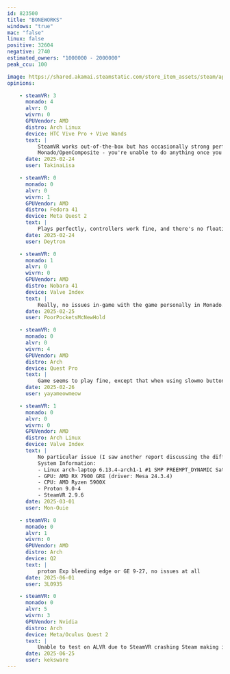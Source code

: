```yaml
---
id: 823500
title: "BONEWORKS"
windows: "true"
mac: "false"
linux: false
positive: 32604
negative: 2740
estimated_owners: "1000000 - 2000000"
peak_ccu: 100

image: https://shared.akamai.steamstatic.com/store_item_assets/steam/apps/823500/header.jpg?t=1581381377
opinions:

    - steamVR: 3
      monado: 4
      alvr: 0
      wivrn: 0
      GPUVendor: AMD
      distro: Arch Linux
      device: HTC Vive Pro + Vive Wands
      text: |
          SteamVR works out-of-the-box but has occasionally strong performance degradation as opposed to Windows, which I've noticed in other Unity-based games.
          Monado/OpenComposite - you're unable to do anything once you get to the main menu - walk, turn around, interact with menus.
      date: 2025-02-24
      user: TakinaLisa

    - steamVR: 0
      monado: 0
      alvr: 0
      wivrn: 1
      GPUVendor: AMD
      distro: Fedora 41
      device: Meta Quest 2
      text: |
          Plays perfectly, controllers work fine, and there's no floating white box since recently
      date: 2025-02-24
      user: Deytron

    - steamVR: 0
      monado: 1
      alvr: 0
      wivrn: 0
      GPUVendor: AMD
      distro: Nobara 41
      device: Valve Index
      text: |
          Really, no issues in-game with the game personally in Monado. Grabbing included.
      date: 2025-02-25
      user: PoorPocketsMcNewHold

    - steamVR: 0
      monado: 0
      alvr: 0
      wivrn: 4
      GPUVendor: AMD
      distro: Arch 
      device: Quest Pro
      text: |
          Game seems to play fine, except that when using slowmo button, the player is forced to jump, which breaks many tricks and generally ruins the gameplay experience.
      date: 2025-02-26
      user: yayameowmeow

    - steamVR: 1
      monado: 0
      alvr: 0
      wivrn: 0
      GPUVendor: AMD
      distro: Arch Linux
      device: Valve Index
      text: |
          No particular issue (I saw another report discussing the difference with Windows performance, but I've only played on Linux so I don't have a reference point).
          System Information:
          - Linux arch-laptop 6.13.4-arch1-1 #1 SMP PREEMPT_DYNAMIC Sat, 22 Feb 2025 00:37:05 +0000 x86_64 GNU/Linux
          - GPU: AMD RX 7900 GRE (driver: Mesa 24.3.4)
          - CPU: AMD Ryzen 5900X
          - Proton 9.0-4
          - SteamVR 2.9.6
      date: 2025-03-01
      user: Mon-Ouie

    - steamVR: 0
      monado: 0
      alvr: 1
      wivrn: 0
      GPUVendor: AMD
      distro: Arch
      device: Q2
      text: |
          proton Exp bleeding edge or GE 9-27, no issues at all 
      date: 2025-06-01
      user: 3L0935

    - steamVR: 0
      monado: 0
      alvr: 5
      wivrn: 3
      GPUVendor: Nvidia
      distro: Arch
      device: Meta/Oculus Quest 2
      text: |
          Unable to test on ALVR due to SteamVR crashing Steam making it impossible to start any games. Worked fine on WiVRn with there being a weird white box that seems to be impossible to get rid of.
      date: 2025-06-25
      user: keksware
---
```

